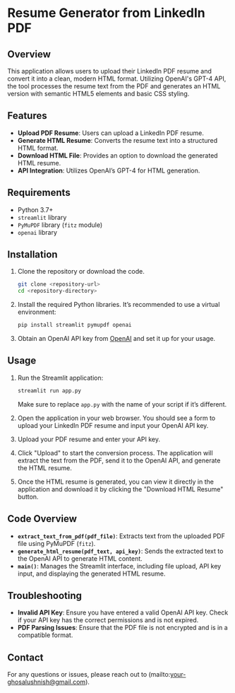 # Resume Generator from LinkedIn PDF

## Overview

This application allows users to upload their LinkedIn PDF resume and convert it into a clean, modern HTML format. Utilizing OpenAI's GPT-4 API, the tool processes the resume text from the PDF and generates an HTML version with semantic HTML5 elements and basic CSS styling.

## Features

- **Upload PDF Resume**: Users can upload a LinkedIn PDF resume.
- **Generate HTML Resume**: Converts the resume text into a structured HTML format.
- **Download HTML File**: Provides an option to download the generated HTML resume.
- **API Integration**: Utilizes OpenAI’s GPT-4 for HTML generation.

## Requirements

- Python 3.7+
- `streamlit` library
- `PyMuPDF` library (`fitz` module)
- `openai` library

## Installation

1. Clone the repository or download the code.

   ```bash
   git clone <repository-url>
   cd <repository-directory>
   ```

2. Install the required Python libraries. It’s recommended to use a virtual environment:

   ```bash
   pip install streamlit pymupdf openai
   ```

3. Obtain an OpenAI API key from [OpenAI](https://beta.openai.com/signup/) and set it up for your usage.

## Usage

1. Run the Streamlit application:

   ```bash
   streamlit run app.py
   ```

   Make sure to replace `app.py` with the name of your script if it’s different.

2. Open the application in your web browser. You should see a form to upload your LinkedIn PDF resume and input your OpenAI API key.

3. Upload your PDF resume and enter your API key.

4. Click "Upload" to start the conversion process. The application will extract the text from the PDF, send it to the OpenAI API, and generate the HTML resume.

5. Once the HTML resume is generated, you can view it directly in the application and download it by clicking the "Download HTML Resume" button.

## Code Overview

- **`extract_text_from_pdf(pdf_file)`**: Extracts text from the uploaded PDF file using PyMuPDF (`fitz`).
- **`generate_html_resume(pdf_text, api_key)`**: Sends the extracted text to the OpenAI API to generate HTML content.
- **`main()`**: Manages the Streamlit interface, including file upload, API key input, and displaying the generated HTML resume.

## Troubleshooting

- **Invalid API Key**: Ensure you have entered a valid OpenAI API key. Check if your API key has the correct permissions and is not expired.
- **PDF Parsing Issues**: Ensure that the PDF file is not encrypted and is in a compatible format.

## Contact

For any questions or issues, please reach out to (mailto:your-ghosalushnish@gmail.com).
